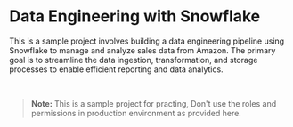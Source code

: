 # Data Engineering with Snowflake

This is a sample project involves building a data engineering pipeline using Snowflake to manage and analyze sales data from Amazon. The primary goal is to streamline the data ingestion, transformation, and storage processes to enable efficient reporting and data analytics.

<br>

> **Note:** This is a sample project for practing, Don't use the roles and permissions in production environment as provided here.
